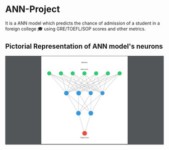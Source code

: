 # ANN-Project
It is a ANN model which predicts the chance of admission of a student in a foreign college 🎓 using GRE/TOEFL/SOP scores and other metrics.

## Pictorial Representation of ANN model's neurons
![Neurons image](https://github.com/aryanxp/ANN-Project/blob/main/neurons.jpg?raw=true)
